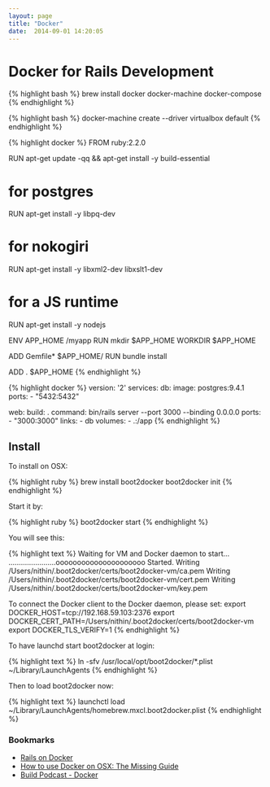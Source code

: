 ```yaml
---
layout: page
title: "Docker"
date:  2014-09-01 14:20:05
---
```


# Docker for Rails Development

{% highlight bash %}
brew install docker docker-machine docker-compose
{% endhighlight %}

{% highlight bash %}
docker-machine create --driver virtualbox default
{% endhighlight %}

{% highlight docker %}
FROM ruby:2.2.0

RUN apt-get update -qq && apt-get install -y build-essential

# for postgres
RUN apt-get install -y libpq-dev

# for nokogiri
RUN apt-get install -y libxml2-dev libxslt1-dev

# for a JS runtime
RUN apt-get install -y nodejs

ENV APP_HOME /myapp
RUN mkdir $APP_HOME
WORKDIR $APP_HOME

ADD Gemfile* $APP_HOME/
RUN bundle install

ADD . $APP_HOME
{% endhighlight %}

{% highlight docker %}
version: '2'
services:
  db:
    image: postgres:9.4.1
    ports:
      - "5432:5432"

  web:
    build: .
    command: bin/rails server --port 3000 --binding 0.0.0.0
    ports:
      - "3000:3000"
    links:
      - db
    volumes:
      - .:/app
{% endhighlight %}



## Install

To install on OSX:

{% highlight ruby %}
brew install boot2docker
boot2docker init
{% endhighlight %}

Start it by:

{% highlight ruby %}
boot2docker start
{% endhighlight %}

You will see this:

{% highlight text %}
Waiting for VM and Docker daemon to start...
.......................ooooooooooooooooooooo
Started.
Writing /Users/nithin/.boot2docker/certs/boot2docker-vm/ca.pem
Writing /Users/nithin/.boot2docker/certs/boot2docker-vm/cert.pem
Writing /Users/nithin/.boot2docker/certs/boot2docker-vm/key.pem

To connect the Docker client to the Docker daemon, please set:
    export DOCKER_HOST=tcp://192.168.59.103:2376
    export DOCKER_CERT_PATH=/Users/nithin/.boot2docker/certs/boot2docker-vm
    export DOCKER_TLS_VERIFY=1
{% endhighlight %}

To have launchd start boot2docker at login:

{% highlight text %}
ln -sfv /usr/local/opt/boot2docker/*.plist ~/Library/LaunchAgents
{% endhighlight %}

Then to load boot2docker now:

{% highlight text %}
launchctl load ~/Library/LaunchAgents/homebrew.mxcl.boot2docker.plist
{% endhighlight %}

### Bookmarks

- [Rails on Docker](http://robots.thoughtbot.com/rails-on-docker)
- [How to use Docker on OSX: The Missing Guide](http://viget.com/extend/how-to-use-docker-on-os-x-the-missing-guide)
- [Build Podcast - Docker](http://build-podcast.com/docker/)

